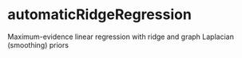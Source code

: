 # automaticRidgeRegression
Maximum-evidence linear regression with ridge and graph Laplacian (smoothing) priors
